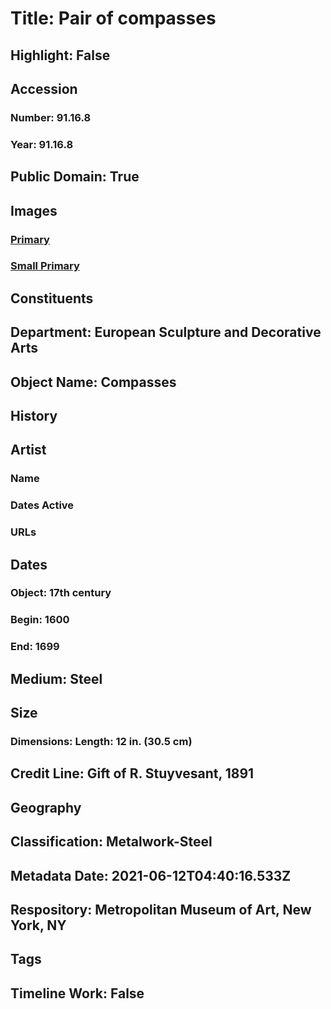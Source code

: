 # Title: Pair of compasses
## Highlight: False
## Accession
### Number: 91.16.8
### Year: 91.16.8
## Public Domain: True
## Images
### [Primary](https://images.metmuseum.org/CRDImages/es/original/7252.jpg)
### [Small Primary](https://images.metmuseum.org/CRDImages/es/web-large/7252.jpg)
## Constituents
## Department: European Sculpture and Decorative Arts
## Object Name: Compasses
## History
## Artist
### Name
### Dates Active
### URLs
## Dates
### Object: 17th century
### Begin: 1600
### End: 1699
## Medium: Steel
## Size
### Dimensions: Length: 12 in. (30.5 cm)
## Credit Line: Gift of R. Stuyvesant, 1891
## Geography
## Classification: Metalwork-Steel
## Metadata Date: 2021-06-12T04:40:16.533Z
## Respository: Metropolitan Museum of Art, New York, NY
## Tags
## Timeline Work: False